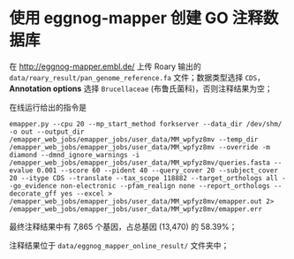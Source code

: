# 使用 eggnog-mapper 创建 GO 注释数据库

在 http://eggnog-mapper.embl.de/ 上传 Roary 输出的 `data/roary_result/pan_genome_reference.fa` 文件；数据类型选择 `CDS`，**Annotation options** 选择 `Brucellaceae` (布鲁氏菌科)，否则注释结果为空；

在线运行给出的指令是 

```shell
emapper.py --cpu 20 --mp_start_method forkserver --data_dir /dev/shm/ -o out --output_dir /emapper_web_jobs/emapper_jobs/user_data/MM_wpfyz8mv --temp_dir /emapper_web_jobs/emapper_jobs/user_data/MM_wpfyz8mv --override -m diamond --dmnd_ignore_warnings -i /emapper_web_jobs/emapper_jobs/user_data/MM_wpfyz8mv/queries.fasta --evalue 0.001 --score 60 --pident 40 --query_cover 20 --subject_cover 20 --itype CDS --translate --tax_scope 118882 --target_orthologs all --go_evidence non-electronic --pfam_realign none --report_orthologs --decorate_gff yes --excel > /emapper_web_jobs/emapper_jobs/user_data/MM_wpfyz8mv/emapper.out 2> /emapper_web_jobs/emapper_jobs/user_data/MM_wpfyz8mv/emapper.err
```

最终注释结果中有 7,865 个基因，占总基因 (13,470) 的 58.39%；

注释结果位于 `data/eggnog_mapper_online_result/` 文件夹中；
